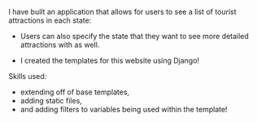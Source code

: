 I have built an application that allows for users to see a list of tourist attractions in each state: 

- Users can also specify the state that they want to see more detailed attractions with as well. 

- I created the templates for this website using Django!

Skills used: 
  - extending off of base templates, 
  - adding static files, 
  - and adding filters to variables being used within the template!
